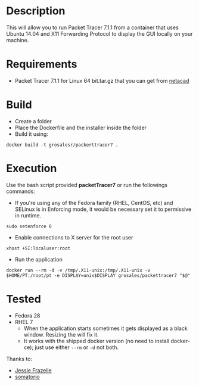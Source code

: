 # Description

This will allow you to run Packet Tracer 7.1.1 from a container that uses Ubuntu 14.04 and X11 Forwarding Protocol to display the GUI locally on your machine.

# Requirements
* Packet Tracer 7.1.1 for Linux 64 bit.tar.gz that you can get from [netacad](https://www.netacad.com/courses/packet-tracer)

# Build

* Create a folder
* Place the Dockerfile and the installer inside the folder
* Build it using:
```
docker build -t grosalesr/packerttracer7 .
```

# Execution

Use the bash script provided **packetTracer7** or run the followings commands:

* If you're using any of the Fedora family (RHEL, CentOS, etc) and SELinux is in Enforcing mode, it would be necessary set it to permissive in runtime.
```
sudo setenforce 0
```

* Enable connections to X server for the root user
```
xhost +SI:localuser:root
```

* Run the application
```
docker run --rm -d -v /tmp/.X11-unix:/tmp/.X11-unix -v $HOME/PT:/root/pt -e DISPLAY=unix$DISPLAY grosales/packettracer7 "$@"
```

# Tested

* Fedora 28
* RHEL 7
    * When the application starts sometimes it gets displayed as a black window. Resizing the will fix it.
    * It works with the shipped docker version (no need to install docker-ce); just use either `--rm` or `-d` not both.

Thanks to:

* [Jessie Frazelle](https://blog.jessfraz.com/post/docker-containers-on-the-desktop/)
* [somatorio](https://github.com/somatorio/docker-packet-tracer)
